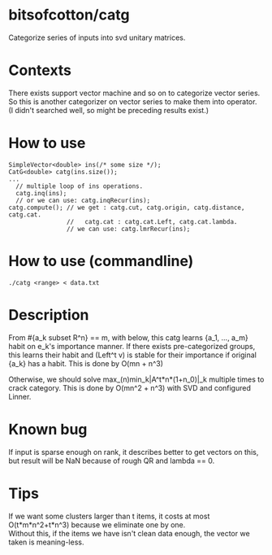 # bitsofcotton/catg
Categorize series of inputs into svd unitary matrices.

# Contexts
There exists support vector machine and so on to categorize vector series.  
So this is another categorizer on vector series to make them into operator.  
(I didn't searched well, so might be preceding results exist.)

# How to use
    SimpleVector<double> ins(/* some size */);
    CatG<double> catg(ins.size());
    ...
      // multiple loop of ins operations.
      catg.inq(ins);
      // or we can use: catg.inqRecur(ins);
    catg.compute(); // we get : catg.cut, catg.origin, catg.distance, catg.cat.
                    //   catg.cat : catg.cat.Left, catg.cat.lambda.
                    // we can use: catg.lmrRecur(ins);

# How to use (commandline)
    ./catg <range> < data.txt

# Description
From #{a_k subset R^n} == m, with below, this catg learns {a_1, ..., a_m} habit on e_k's importance manner.
If there exists pre-categorized groups, this learns their habit and (Left^t v) is stable for their importance
if original {a_k} has a habit. This is done by O(mn + n^3)

Otherwise, we should solve max_(n)min_k|A^t\*n\*(1+n_0)|\_k multiple times to crack category.
This is done by O(mn^2 + n^3) with SVD and configured Linner.

# Known bug
If input is sparse enough on rank, it describes better to get vectors on this, but result will be NaN because of rough QR and lambda == 0.

# Tips
If we want some clusters larger than t items, it costs at most O(t\*m\*n^2+t\*n^3) because we eliminate one by one.  
Without this, if the items we have isn't clean data enough, the vector we taken is meaning-less.
